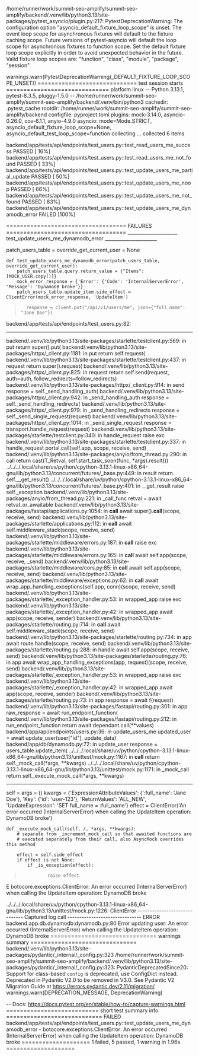 /home/runner/work/summit-seo-amplify/summit-seo-amplify/backend/.venv/lib/python3.13/site-packages/pytest_asyncio/plugin.py:217: PytestDeprecationWarning: The configuration option "asyncio_default_fixture_loop_scope" is unset.
The event loop scope for asynchronous fixtures will default to the fixture caching scope. Future versions of pytest-asyncio will default the loop scope for asynchronous fixtures to function scope. Set the default fixture loop scope explicitly in order to avoid unexpected behavior in the future. Valid fixture loop scopes are: "function", "class", "module", "package", "session"

  warnings.warn(PytestDeprecationWarning(_DEFAULT_FIXTURE_LOOP_SCOPE_UNSET))
============================= test session starts ==============================
platform linux -- Python 3.13.1, pytest-8.3.5, pluggy-1.5.0 -- /home/runner/work/summit-seo-amplify/summit-seo-amplify/backend/.venv/bin/python3
cachedir: .pytest_cache
rootdir: /home/runner/work/summit-seo-amplify/summit-seo-amplify/backend
configfile: pyproject.toml
plugins: mock-3.14.0, asyncio-0.26.0, cov-6.1.1, anyio-4.9.0
asyncio: mode=Mode.STRICT, asyncio_default_fixture_loop_scope=None, asyncio_default_test_loop_scope=function
collecting ... collected 6 items

backend/app/tests/api/endpoints/test_users.py::test_read_users_me_success PASSED [ 16%]
backend/app/tests/api/endpoints/test_users.py::test_read_users_me_not_found PASSED [ 33%]
backend/app/tests/api/endpoints/test_users.py::test_update_users_me_partial_update PASSED [ 50%]
backend/app/tests/api/endpoints/test_users.py::test_update_users_me_noop PASSED [ 66%]
backend/app/tests/api/endpoints/test_users.py::test_update_users_me_not_found PASSED [ 83%]
backend/app/tests/api/endpoints/test_users.py::test_update_users_me_dynamodb_error FAILED [100%]

=================================== FAILURES ===================================
_____________________ test_update_users_me_dynamodb_error ______________________

patch_users_table = <MagicMock name='users_table' id='140674271789808'>
override_get_current_user = None

    def test_update_users_me_dynamodb_error(patch_users_table, override_get_current_user):
        patch_users_table.query.return_value = {"Items": [MOCK_USER.copy()]}
        mock_error_response = {'Error': {'Code': 'InternalServerError', 'Message': 'DynamoDB broke'}}
        patch_users_table.update_item.side_effect = ClientError(mock_error_response, 'UpdateItem')
>       response = client.put("/api/v1/users/me", json={"full_name": "Jane Doe"})

backend/app/tests/api/endpoints/test_users.py:82: 
_ _ _ _ _ _ _ _ _ _ _ _ _ _ _ _ _ _ _ _ _ _ _ _ _ _ _ _ _ _ _ _ _ _ _ _ _ _ _ _ 
backend/.venv/lib/python3.13/site-packages/starlette/testclient.py:569: in put
    return super().put(
backend/.venv/lib/python3.13/site-packages/httpx/_client.py:1181: in put
    return self.request(
backend/.venv/lib/python3.13/site-packages/starlette/testclient.py:437: in request
    return super().request(
backend/.venv/lib/python3.13/site-packages/httpx/_client.py:825: in request
    return self.send(request, auth=auth, follow_redirects=follow_redirects)
backend/.venv/lib/python3.13/site-packages/httpx/_client.py:914: in send
    response = self._send_handling_auth(
backend/.venv/lib/python3.13/site-packages/httpx/_client.py:942: in _send_handling_auth
    response = self._send_handling_redirects(
backend/.venv/lib/python3.13/site-packages/httpx/_client.py:979: in _send_handling_redirects
    response = self._send_single_request(request)
backend/.venv/lib/python3.13/site-packages/httpx/_client.py:1014: in _send_single_request
    response = transport.handle_request(request)
backend/.venv/lib/python3.13/site-packages/starlette/testclient.py:340: in handle_request
    raise exc
backend/.venv/lib/python3.13/site-packages/starlette/testclient.py:337: in handle_request
    portal.call(self.app, scope, receive, send)
backend/.venv/lib/python3.13/site-packages/anyio/from_thread.py:290: in call
    return cast(T_Retval, self.start_task_soon(func, *args).result())
../../../.local/share/uv/python/cpython-3.13.1-linux-x86_64-gnu/lib/python3.13/concurrent/futures/_base.py:449: in result
    return self.__get_result()
../../../.local/share/uv/python/cpython-3.13.1-linux-x86_64-gnu/lib/python3.13/concurrent/futures/_base.py:401: in __get_result
    raise self._exception
backend/.venv/lib/python3.13/site-packages/anyio/from_thread.py:221: in _call_func
    retval = await retval_or_awaitable
backend/.venv/lib/python3.13/site-packages/fastapi/applications.py:1054: in __call__
    await super().__call__(scope, receive, send)
backend/.venv/lib/python3.13/site-packages/starlette/applications.py:112: in __call__
    await self.middleware_stack(scope, receive, send)
backend/.venv/lib/python3.13/site-packages/starlette/middleware/errors.py:187: in __call__
    raise exc
backend/.venv/lib/python3.13/site-packages/starlette/middleware/errors.py:165: in __call__
    await self.app(scope, receive, _send)
backend/.venv/lib/python3.13/site-packages/starlette/middleware/cors.py:85: in __call__
    await self.app(scope, receive, send)
backend/.venv/lib/python3.13/site-packages/starlette/middleware/exceptions.py:62: in __call__
    await wrap_app_handling_exceptions(self.app, conn)(scope, receive, send)
backend/.venv/lib/python3.13/site-packages/starlette/_exception_handler.py:53: in wrapped_app
    raise exc
backend/.venv/lib/python3.13/site-packages/starlette/_exception_handler.py:42: in wrapped_app
    await app(scope, receive, sender)
backend/.venv/lib/python3.13/site-packages/starlette/routing.py:714: in __call__
    await self.middleware_stack(scope, receive, send)
backend/.venv/lib/python3.13/site-packages/starlette/routing.py:734: in app
    await route.handle(scope, receive, send)
backend/.venv/lib/python3.13/site-packages/starlette/routing.py:288: in handle
    await self.app(scope, receive, send)
backend/.venv/lib/python3.13/site-packages/starlette/routing.py:76: in app
    await wrap_app_handling_exceptions(app, request)(scope, receive, send)
backend/.venv/lib/python3.13/site-packages/starlette/_exception_handler.py:53: in wrapped_app
    raise exc
backend/.venv/lib/python3.13/site-packages/starlette/_exception_handler.py:42: in wrapped_app
    await app(scope, receive, sender)
backend/.venv/lib/python3.13/site-packages/starlette/routing.py:73: in app
    response = await f(request)
backend/.venv/lib/python3.13/site-packages/fastapi/routing.py:301: in app
    raw_response = await run_endpoint_function(
backend/.venv/lib/python3.13/site-packages/fastapi/routing.py:212: in run_endpoint_function
    return await dependant.call(**values)
backend/app/api/endpoints/users.py:36: in update_users_me
    updated_user = await update_user(user["id"], update_data)
backend/app/db/dynamodb.py:72: in update_user
    response = users_table.update_item(
../../../.local/share/uv/python/cpython-3.13.1-linux-x86_64-gnu/lib/python3.13/unittest/mock.py:1167: in __call__
    return self._mock_call(*args, **kwargs)
../../../.local/share/uv/python/cpython-3.13.1-linux-x86_64-gnu/lib/python3.13/unittest/mock.py:1171: in _mock_call
    return self._execute_mock_call(*args, **kwargs)
_ _ _ _ _ _ _ _ _ _ _ _ _ _ _ _ _ _ _ _ _ _ _ _ _ _ _ _ _ _ _ _ _ _ _ _ _ _ _ _ 

self = <MagicMock name='users_table.update_item' id='140674232073392'>
args = ()
kwargs = {'ExpressionAttributeValues': {':full_name': 'Jane Doe'}, 'Key': {'id': 'user-123'}, 'ReturnValues': 'ALL_NEW', 'UpdateExpression': 'SET full_name = :full_name'}
effect = ClientError('An error occurred (InternalServerError) when calling the UpdateItem operation: DynamoDB broke')

    def _execute_mock_call(self, /, *args, **kwargs):
        # separate from _increment_mock_call so that awaited functions are
        # executed separately from their call, also AsyncMock overrides this method
    
        effect = self.side_effect
        if effect is not None:
            if _is_exception(effect):
>               raise effect
E               botocore.exceptions.ClientError: An error occurred (InternalServerError) when calling the UpdateItem operation: DynamoDB broke

../../../.local/share/uv/python/cpython-3.13.1-linux-x86_64-gnu/lib/python3.13/unittest/mock.py:1226: ClientError
------------------------------ Captured log call -------------------------------
ERROR    backend.app.db.dynamodb:dynamodb.py:80 Error updating user: An error occurred (InternalServerError) when calling the UpdateItem operation: DynamoDB broke
=============================== warnings summary ===============================
backend/.venv/lib/python3.13/site-packages/pydantic/_internal/_config.py:323
  /home/runner/work/summit-seo-amplify/summit-seo-amplify/backend/.venv/lib/python3.13/site-packages/pydantic/_internal/_config.py:323: PydanticDeprecatedSince20: Support for class-based `config` is deprecated, use ConfigDict instead. Deprecated in Pydantic V2.0 to be removed in V3.0. See Pydantic V2 Migration Guide at https://errors.pydantic.dev/2.11/migration/
    warnings.warn(DEPRECATION_MESSAGE, DeprecationWarning)

-- Docs: https://docs.pytest.org/en/stable/how-to/capture-warnings.html
=========================== short test summary info ============================
FAILED backend/app/tests/api/endpoints/test_users.py::test_update_users_me_dynamodb_error - botocore.exceptions.ClientError: An error occurred (InternalServerError) when calling the UpdateItem operation: DynamoDB broke
==================== 1 failed, 5 passed, 1 warning in 1.96s ====================